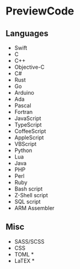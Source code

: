 # PreviewCode


## Languages

* Swift
* C
* C++
* Objective-C
* C#
* Rust
* Go
* Arduino
* Ada
* Pascal
* Fortran
* JavaScript
* TypeScript
* CoffeeScript
* AppleScript
* VBScript
* Python
* Lua
* Java
* PHP
* Perl
* Ruby
* Bash script
* Z-Shell script
* SQL script
* ARM Assembler

## Misc

* SASS/SCSS
* CSS
* TOML *
* LaTEX *